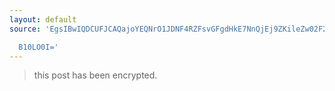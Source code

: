 ```yaml
---
layout: default
source: 'EgsIBwIQDCUFJCAQajoYEQNrO1JDNF4RZFsvGFgdHkE7NnQjEj9ZKileZw02F28YXz4cP0VYDUZf

  B10LO0I='
---
```


> this post has been encrypted.